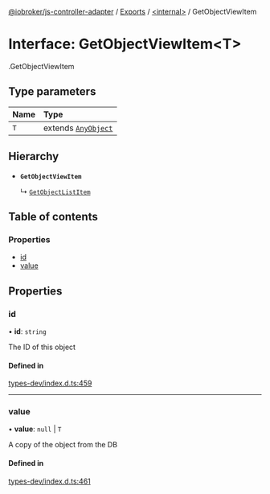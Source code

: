 [@iobroker/js-controller-adapter](../README.md) / [Exports](../modules.md) / [<internal\>](../modules/internal_.md) / GetObjectViewItem

# Interface: GetObjectViewItem<T\>

[<internal>](../modules/internal_.md).GetObjectViewItem

## Type parameters

| Name | Type |
| :------ | :------ |
| `T` | extends [`AnyObject`](../modules/internal_.md#anyobject) |

## Hierarchy

- **`GetObjectViewItem`**

  ↳ [`GetObjectListItem`](internal_.GetObjectListItem.md)

## Table of contents

### Properties

- [id](internal_.GetObjectViewItem.md#id)
- [value](internal_.GetObjectViewItem.md#value)

## Properties

### id

• **id**: `string`

The ID of this object

#### Defined in

[types-dev/index.d.ts:459](https://github.com/ioBroker/ioBroker.js-controller/blob/5a12d69c/packages/types-dev/index.d.ts#L459)

___

### value

• **value**: ``null`` \| `T`

A copy of the object from the DB

#### Defined in

[types-dev/index.d.ts:461](https://github.com/ioBroker/ioBroker.js-controller/blob/5a12d69c/packages/types-dev/index.d.ts#L461)

